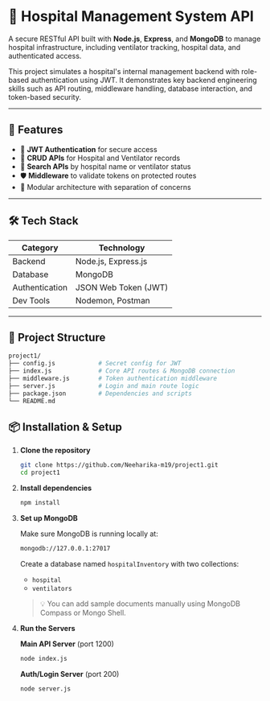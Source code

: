 # 🏥 Hospital Management System API

A secure RESTful API built with **Node.js**, **Express**, and **MongoDB** to manage hospital infrastructure, including ventilator tracking, hospital data, and authenticated access.

This project simulates a hospital's internal management backend with role-based authentication using JWT. It demonstrates key backend engineering skills such as API routing, middleware handling, database interaction, and token-based security.

---

## 🚀 Features

- 🔐 **JWT Authentication** for secure access
- 🏥 **CRUD APIs** for Hospital and Ventilator records
- 🔎 **Search APIs** by hospital name or ventilator status
- 🛡️ **Middleware** to validate tokens on protected routes
- 🧩 Modular architecture with separation of concerns

---

## 🛠️ Tech Stack

| Category        | Technology            |
|----------------|-----------------------|
| Backend         | Node.js, Express.js   |
| Database        | MongoDB               |
| Authentication  | JSON Web Token (JWT)  |
| Dev Tools       | Nodemon, Postman      |

---

## 📁 Project Structure

```bash
project1/
├── config.js            # Secret config for JWT
├── index.js             # Core API routes & MongoDB connection
├── middleware.js        # Token authentication middleware
├── server.js            # Login and main route logic
├── package.json         # Dependencies and scripts
└── README.md

```

## 📦 Installation & Setup

1. **Clone the repository**

    ```bash
    git clone https://github.com/Neeharika-m19/project1.git
    cd project1
    ```

2. **Install dependencies**

    ```bash
    npm install
    ```

3. **Set up MongoDB**

    Make sure MongoDB is running locally at:

    ```bash
    mongodb://127.0.0.1:27017
    ```

    Create a database named `hospitalInventory` with two collections:

    - `hospital`
    - `ventilators`

    > 💡 You can add sample documents manually using MongoDB Compass or Mongo Shell.

4. **Run the Servers**

    **Main API Server** (port 1200)

    ```bash
    node index.js
    ```

    **Auth/Login Server** (port 200)

    ```bash
    node server.js
    ```
